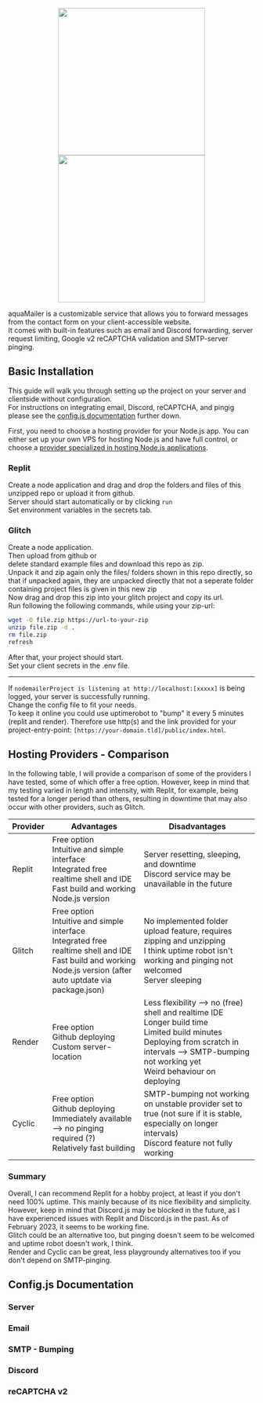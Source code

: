 
<p style = "line-height:1" align="center">

<img src="https://user-images.githubusercontent.com/84229101/221287362-206f6e1f-6f0f-42cf-a9f0-cf59c6e722da.svg#gh-dark-mode-only"  width="300">
<img src="https://user-images.githubusercontent.com/84229101/221295203-dd89d8ee-92ac-43f9-b27b-7d065127789c.svg#gh-light-mode-only"  width="300">
</p>

aquaMailer is a customizable service that allows you to forward messages from the contact form on your client-accessible website.\
It comes with built-in features such as email and Discord forwarding, server request limiting, Google v2 reCAPTCHA validation and SMTP-server pinging.

## Basic Installation

This guide will walk you through setting up the project on your server and clientside without configuration.\
For instructions on integrating email, Discord, reCAPTCHA, and pingig please see the [config.js documentation](#configjs-documentation) further down.

First, you need to choose a hosting provider for your Node.js app. You can either set up your own VPS for hosting Node.js and have full control, or choose a [provider specialized in hosting Node.js applications](#hosting-providers---comparison).
### Replit
Create a node application and drag and drop the folders and files of this unzipped repo or upload it from github.\
Server should start automatically or by clicking `run`\
Set environment variables in the secrets tab.
### Glitch
Create a node application.\
Then upload from github or\
delete standard example files and download this repo as zip.\
Unpack it and zip again only the files/ folders shown in this repo directly, so that if unpacked again, they are unpacked directly that not a seperate folder containing project files is given in this new zip\
Now drag and drop this zip into your glitch project and copy its url.\
Run following the following commands, while using your zip-url:
```bash
wget -O file.zip https://url-to-your-zip
unzip file.zip -d .
rm file.zip
refresh
```
After that, your project should start.\
Set your client secrets in the .env file.

---



If `nodemailerProject is listening at http://localhost:[xxxxx]` is being logged, your server is successfully running.\
Change the config file to fit your needs.\
To keep it online you could use uptimerobot to "bump" it every 5 minutes (replit and render). Therefore use http(s) and the link provided for your project-entry-point: `[https://your-domain.tld]/public/index.html`.


## Hosting Providers - Comparison
In the following table, I will provide a comparison of some of the providers I have tested, some of which offer a free option. However, keep in mind that my testing varied in length and intensity, with Replit, for example, being tested for a longer period than others, resulting in downtime that may also occur with other providers, such as Glitch.

| Provider | Advantages | Disadvantages |
| --- | --- | --- |
| Replit | Free option<br>Intuitive and simple interface<br>Integrated free realtime shell and IDE<br>Fast build and working Node.js version| Server resetting, sleeping, and downtime<br>Discord service may be unavailable in the future |
| Glitch | Free option<br>Intuitive and simple interface<br>Integrated free realtime shell and IDE<br>Fast build and working Node.js version (after auto uptdate via package.json) | No implemented folder upload feature, requires zipping and unzipping<br>I think uptime robot isn't working and pinging not welcomed<br>Server sleeping |
| Render | Free option<br>Github deploying<br>Custom server-location|Less flexibility --> no (free) shell and realtime IDE<br>Longer build time<br>Limited build minutes<br>Deploying from scratch in intervals --> SMTP-bumping not working yet<br>Weird behaviour on deploying |
| Cyclic | Free option<br>Github deploying<br>Immediately available  --> no pinging required (?)<br>Relatively fast building | SMTP-bumping not working on unstable provider set to true (not sure if it is stable, especially on longer intervals)<br>Discord feature not fully working |
### Summary
Overall, I can recommend Replit for a hobby project, at least if you don't need 100% uptime. This mainly because of its nice flexibility and simplicity. However, keep in mind that Discord.js may be blocked in the future, as I have experienced issues with Replit and Discord.js in the past. As of February 2023, it seems to be working fine.\
Glitch could be an alternative too, but pinging doesn't seem to be welcomed and uptime robot doesn't work, I think.\
Render and Cyclic can be great, less playgroundy alternatives too if you don't depend on SMTP-pinging.


## Config.js Documentation
### Server
### Email
### SMTP - Bumping
### Discord
### reCAPTCHA v2
